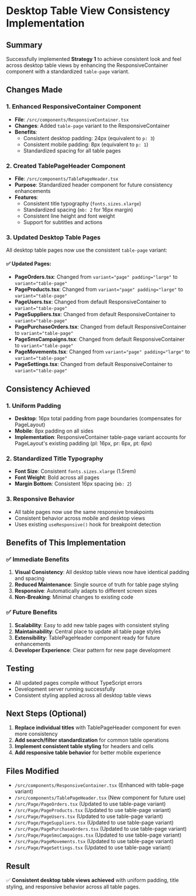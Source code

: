 # Desktop Table View Consistency Implementation

## Summary
Successfully implemented **Strategy 1** to achieve consistent look and feel across desktop table views by enhancing the ResponsiveContainer component with a standardized `table-page` variant.

## Changes Made

### 1. Enhanced ResponsiveContainer Component
- **File**: `/src/components/ResponsiveContainer.tsx`
- **Changes**: Added `table-page` variant to the ResponsiveContainer
- **Benefits**: 
  - Consistent desktop padding: 24px (equivalent to `p: 3`)
  - Consistent mobile padding: 8px (equivalent to `p: 1`)
  - Standardized spacing for all table pages

### 2. Created TablePageHeader Component
- **File**: `/src/components/TablePageHeader.tsx`
- **Purpose**: Standardized header component for future consistency enhancements
- **Features**:
  - Consistent title typography (`fonts.sizes.xlarge`)
  - Standardized spacing (`mb: 2` for 16px margin)
  - Consistent line height and font weight
  - Support for subtitles and actions

### 3. Updated Desktop Table Pages
All desktop table pages now use the consistent `table-page` variant:

#### ✅ Updated Pages:
- **PageOrders.tsx**: Changed from `variant="page" padding="large"` to `variant="table-page"`
- **PageProducts.tsx**: Changed from `variant="page" padding="large"` to `variant="table-page"`
- **PageUsers.tsx**: Changed from default ResponsiveContainer to `variant="table-page"`
- **PageSuppliers.tsx**: Changed from default ResponsiveContainer to `variant="table-page"`
- **PagePurchaseOrders.tsx**: Changed from default ResponsiveContainer to `variant="table-page"`
- **PageSmsCampaigns.tsx**: Changed from default ResponsiveContainer to `variant="table-page"`
- **PageMovements.tsx**: Changed from `variant="page" padding="large"` to `variant="table-page"`
- **PageSettings.tsx**: Changed from default ResponsiveContainer to `variant="table-page"`

## Consistency Achieved

### 1. **Uniform Padding**
- **Desktop**: 16px total padding from page boundaries (compensates for PageLayout)
- **Mobile**: 8px padding on all sides
- **Implementation**: ResponsiveContainer table-page variant accounts for PageLayout's existing padding (pl: 16px, pr: 6px, pt: 6px)

### 2. **Standardized Title Typography**
- **Font Size**: Consistent `fonts.sizes.xlarge` (1.5rem)
- **Font Weight**: Bold across all pages
- **Margin Bottom**: Consistent 16px spacing (`mb: 2`)

### 3. **Responsive Behavior**
- All table pages now use the same responsive breakpoints
- Consistent behavior across mobile and desktop views
- Uses existing `useResponsive()` hook for breakpoint detection

## Benefits of This Implementation

### ✅ **Immediate Benefits**
1. **Visual Consistency**: All desktop table views now have identical padding and spacing
2. **Reduced Maintenance**: Single source of truth for table page styling
3. **Responsive**: Automatically adapts to different screen sizes
4. **Non-Breaking**: Minimal changes to existing code

### ✅ **Future Benefits**
1. **Scalability**: Easy to add new table pages with consistent styling
2. **Maintainability**: Central place to update all table page styles
3. **Extensibility**: TablePageHeader component ready for future enhancements
4. **Developer Experience**: Clear pattern for new page development

## Testing
- All updated pages compile without TypeScript errors
- Development server running successfully
- Consistent styling applied across all desktop table views

## Next Steps (Optional)
1. **Replace individual titles** with TablePageHeader component for even more consistency
2. **Add search/filter standardization** for common table operations
3. **Implement consistent table styling** for headers and cells
4. **Add responsive table behavior** for better mobile experience

## Files Modified
- `/src/components/ResponsiveContainer.tsx` (Enhanced with table-page variant)
- `/src/components/TablePageHeader.tsx` (New component for future use)
- `/src/Page/PageOrders.tsx` (Updated to use table-page variant)
- `/src/Page/PageProducts.tsx` (Updated to use table-page variant)
- `/src/Page/PageUsers.tsx` (Updated to use table-page variant)
- `/src/Page/PageSuppliers.tsx` (Updated to use table-page variant)
- `/src/Page/PagePurchaseOrders.tsx` (Updated to use table-page variant)
- `/src/Page/PageSmsCampaigns.tsx` (Updated to use table-page variant)
- `/src/Page/PageMovements.tsx` (Updated to use table-page variant)
- `/src/Page/PageSettings.tsx` (Updated to use table-page variant)

## Result
✅ **Consistent desktop table views achieved** with uniform padding, title styling, and responsive behavior across all table pages.

